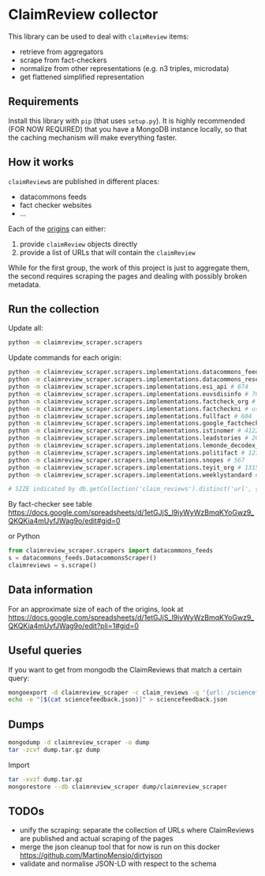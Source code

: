 # ClaimReview collector

This library can be used to deal with `claimReview` items:
- retrieve from aggregators
- scrape from fact-checkers
- normalize from other representations (e.g. n3 triples, microdata)
- get flattened simplified representation

## Requirements

Install this library with `pip` (that uses `setup.py`).
It is highly recommended (FOR NOW REQUIRED) that you have a MongoDB instance locally, so that the caching mechanism will make everything faster.

## How it works

`claimReview`s are published in different places:

- datacommons feeds
- fact checker websites
- ...

Each of the [origins](claimreviews/scrapers/) can either:

1. provide `claimReview` objects directly
2. provide a list of URLs that will contain the `claimReview`

While for the first group, the work of this project is just to aggregate them, the second requires scraping the pages and dealing with possibly broken metadata.

## Run the collection

Update all:

```bash
python -m claimreview_scraper.scrapers
```

Update commands for each origin:

```bash
python -m claimreview_scraper.scrapers.implementations.datacommons_feeds # 5953
python -m claimreview_scraper.scrapers.implementations.datacommons_research_dataset # 5776
python -m claimreview_scraper.scrapers.implementations.esi_api # 674
python -m claimreview_scraper.scrapers.implementations.euvsdisinfo # 7645
python -m claimreview_scraper.scrapers.implementations.factcheck_org # 623
python -m claimreview_scraper.scrapers.implementations.factcheckni # useless, no ClaimReview here (85 vs 79 old)
python -m claimreview_scraper.scrapers.implementations.fullfact # 604
python -m claimreview_scraper.scrapers.implementations.google_factcheck_explorer # 44104
python -m claimreview_scraper.scrapers.implementations.istinomer # 4122
python -m claimreview_scraper.scrapers.implementations.leadstories # 2032
python -m claimreview_scraper.scrapers.implementations.lemonde_decodex_hoax # 382
python -m claimreview_scraper.scrapers.implementations.politifact # 1278
python -m claimreview_scraper.scrapers.implementations.snopes # 567
python -m claimreview_scraper.scrapers.implementations.teyit_org # 1315
python -m claimreview_scraper.scrapers.implementations.weeklystandard # 129

# SIZE indicated by db.getCollection('claim_reviews').distinct('url', {retrieved_by: 'COLLECTION_NAME'})
```

By fact-checker see table https://docs.google.com/spreadsheets/d/1etGJjS_l9iyWyWzBmqKYoGwz9_QKQKia4mUyfJWag9o/edit#gid=0

or Python
```python
from claimreview_scraper.scrapers import datacommons_feeds
s = datacommons_feeds.DatacommonsScraper()
claimreviews = s.scrape()
```

## Data information

For an approximate size of each of the origins, look at https://docs.google.com/spreadsheets/d/1etGJjS_l9iyWyWzBmqKYoGwz9_QKQKia4mUyfJWag9o/edit?pli=1#gid=0

## Useful queries

If you want to get from mongodb the ClaimReviews that match a certain query:

```bash
mongoexport -d claimreview_scraper -c claim_reviews -q '{url: /sciencefeedback|climatefeedback|healthfeedback/}' | sed '$!s/$/,/' > sciencefeedback.json
echo -e "[$(cat sciencefeedback.json)]" > sciencefeedback.json
```

## Dumps

```bash
mongodump -d claimreview_scraper -o dump
tar -zcvf dump.tar.gz dump
```

Import
```bash
tar -xvzf dump.tar.gz
mongorestore --db claimreview_scraper dump/claimreview_scraper
```

## TODOs

- unify the scraping: separate the collection of URLs where ClaimReviews are published and actual scraping of the pages
- merge the json cleanup tool that for now is run on this docker https://github.com/MartinoMensio/dirtyjson
- validate and normalise JSON-LD with respect to the schema
